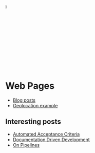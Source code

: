 <a href="https://unlicense.org">
    <img src="https://upload.wikimedia.org/wikipedia/commons/6/62/PD-icon.svg"
         title="Public Domain" width="5%" height="5%">
</a>

# Web Pages

* [Blog posts](blog/)
* [Geolocation example](geolocation.html)

## Interesting posts

* [Automated Acceptance Criteria](blog/automated-acceptance-criteria.html)
* [Documentation Driven Development](blog/ddd-a-handmaids-tale.html)
* [On Pipelines](blog/on-pipelines.html)
